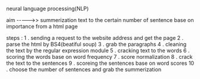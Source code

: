 neural language processing(NLP)

aim ----->> summerization text to the certain number of sentence base on importance from a html page


steps : 
        1 . sending a request to the website address and get the page
        2 . parse the html by BS4(beatiful soup)
        3 . grab the paragraphs
        4 . cleaning the text by the regular expression module
        5 . cracking text to the words
        6 . scoring the words base on word frequency
        7 . score normalization
        8 . crack the text to the sentences
        9 . scoreing the sentences base on word scores
        10 . choose the number of sentences and grab the summerization
